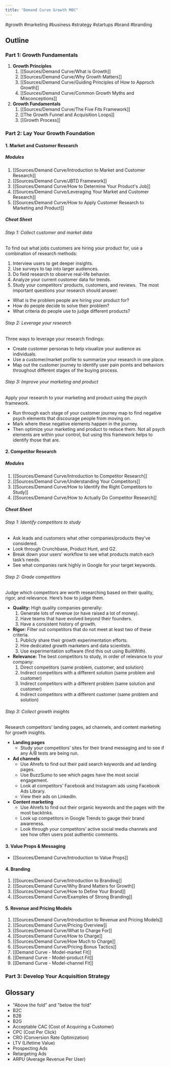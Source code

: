 ```yaml
---
title: "Demand Curve Growth MOC"
---
```

#growth #marketing #business #strategy #startups #brand #branding 
## Outline
### Part 1: **Growth Fundamentals**
1. **Growth Principles**
	1. [[Sources/Demand Curve/What is Growth]]
	2. [[Sources/Demand Curve/Why Growth Matters]]
	3. [[Sources/Demand Curve/Guiding Principles of How to Approch Growth]]
	4. [[Sources/Demand Curve/Common Growth Myths and Misconceptions]]
2. **Growth Fundamentals**
	1. [[Sources/Demand Curve/The Five Fits Framework]]
	2. [[The Growth Funnel and Acquisition Loops]]
	3. [[Growth Process]]
### Part 2: **Lay Your Growth Foundation**
#### 1. **Market and Customer Research**
##### Modules
1. [[Sources/Demand Curve/Introduction to Market and Customer Research]]
2. [[Sources/Demand Curve/JBTD Framework]]
3. [[Sources/Demand Curve/How to Determine Your Product's Job]]
4. [[Sources/Demand Curve/Leveraging Your Market and Customer Research]]
5. [[Sources/Demand Curve/How to Apply Customer Research to Marketing and Product]]

##### Cheat Sheet
###### Step 1: Collect customer and market data
To find out what jobs customers are hiring your product for, use a combination of research methods:
1.  Interview users to get deeper insights.
2.  Use surveys to tap into larger audiences.
3.  Do field research to observe real-life behavior.
4.  Analyze your current customer data for trends.
5.  Study your competitors’ products, customers, and reviews. 
The most important questions your research should answer:
-   What is the problem people are hiring your product for?
-   How do people decide to solve their problem?
-   What criteria do people use to judge different products?
###### Step 2: Leverage your research
Three ways to leverage your research findings:
-   Create customer personas to help visualize your audience as individuals.  
-   Use a customer/market profile to summarize your research in one place.
-   Map out the customer journey to identify user pain points and behaviors throughout different stages of the buying process.
###### Step 3: Improve your marketing and product
Apply your research to your marketing and product using the psych framework.
-   Run through each stage of your customer journey map to find negative psych elements that discourage people from moving on.
-   Mark where these negative elements happen in the journey.
-   Then optimize your marketing and product to reduce them.
Not all psych elements are within your control, but using this framework helps to identify those that are.
#### 2. **Competitor Research**
##### Modules
1. [[Sources/Demand Curve/Introduction to Competitor Research]]
2. [[Sources/Demand Curve/Understanding Your Competitors]]
3. [[Sources/Demand Curve/How to Identify the Right Competitors to Study]]
4. [[Sources/Demand Curve/How to Actually Do Competitor Research]]
##### Cheat Sheet
###### Step 1: Identify competitors to study
-   Ask leads and customers what other companies/products they’ve considered.
-   Look through Crunchbase, Product Hunt, and G2.
-   Break down your users’ workflow to see what products match each task’s needs.
-   See what companies rank highly in Google for your target keywords.
###### Step 2: Grade competitors
Judge which competitors are worth researching based on their quality, rigor, and relevance. Here’s how to judge them.
- **Quality:** High quality companies generally:
	1.  Generate lots of revenue (or have raised a lot of money).
	2.  Have teams that have evolved beyond their founders.
	3.  Have a consistent history of growth.
- **Rigor:** Filter out competitors that do not meet at least two of these criteria. 
	1.  Publicly share their growth experimentation efforts.
	2.  Hire dedicated growth marketers and data scientists.
	3.  Use experimentation software (find this out using BuiltWith).
- **Relevance:** The best competitors to study, in order of relevance to your company:
	1.  Direct competitors (same problem, customer, and solution)
	2.  Indirect competitors with a different solution (same problem and customer)
	3.  Indirect competitors with a different problem (same solution and customer)
	4.  Indirect competitors with a different customer (same problem and solution)
###### Step 3: Collect growth insights
Research competitors’ landing pages, ad channels, and content marketing for growth insights.
- **Landing pages**
	-   Study your competitors’ sites for their brand messaging and to see if any A/B tests are being run.
- **Ad channels**
	-   Use Ahrefs to find out their paid search keywords and ad landing pages.
	-   Use BuzzSumo to see which pages have the most social engagement.
	-   Look at competitors’ Facebook and Instagram ads using Facebook Ads Library.
	-   View their ads on LinkedIn.
- **Content marketing**
	-   Use Ahrefs to find out their organic keywords and the pages with the most backlinks.
	-   Look up competitors in Google Trends to gauge their brand awareness.
	-   Look through your competitors’ active social media channels and see how often users post authentic comments.
#### 3. **Value Props & Messaging**
- [[Sources/Demand Curve/Introduction to Value Props]]
#### 4. **Branding**
1. [[Sources/Demand Curve/Introduction to Branding]]
2. [[Sources/Demand Curve/Why Brand Matters for Growth]]
3. [[Sources/Demand Curve/How to Define Your Brand]]
4. [[Sources/Demand Curve/Examples of Strong Branding]]
#### 5. **Revenue and Pricing Models**
1. [[Sources/Demand Curve/Introduction to Revenue and Pricing Models]]
2. [[Sources/Demand Curve/Pricing Overview]]
3. [[Sources/Demand Curve/What to Charge For]]
4. [[Sources/Demand Curve/How to Charge]]
5. [[Sources/Demand Curve/How Much to Charge]]
6. [[Sources/Demand Curve/Pricing Bonus Tactics]]
7. [[Demand Curve - Model-market Fit]]
8. [[Demand Curve - Model-product Fit]]
9. [[Demand Curve - Model-channel Fit]]
### Part 3: **Develop Your Acquisition Strategy**

## Glossary
- "Above the fold" and "below the fold"
- B2C
- B2B
- B2G
- Acceptable CAC (Cost of Acquiring a Customer)
- CPC (Cost Per Click)
- CRO (Conversion Rate Optimization)
- LTV (Lifetime Value)
- Prospecting Ads
- Retargeting Ads
- ARPU (Average Revenue Per User)‌